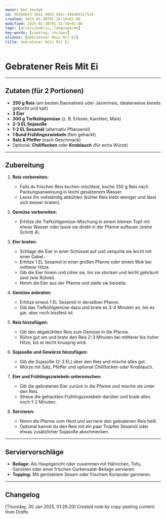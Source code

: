 ```yaml
---
owner: Ben Jendyk
id: 9b560b43-30a1-4882-8dec-44be09127524
created: 2025-01-30T01:26:10+01:00
modified: 2025-01-30T01:31:58+01:00
tags: [access/public, language/de]
key-words: [cooking, recipes]
aliases: [Gebratener Reis Mit Ei]
title: Gebratener Reis Mit Ei
---
```


# Gebratener Reis Mit Ei

---

## Zutaten (für 2 Portionen)

- **250 g Reis** (am besten Basmatireis oder Jasminreis, idealerweise bereits gekocht und kalt)
- **3 Eier**
- **300 g Tiefkühlgemüse** (z. B. Erbsen, Karotten, Mais)
- **2-3 EL Sojasoße**
- **1-2 EL Sesamöl** (alternativ Pflanzenöl)
- **1 Bund Frühlingszwiebeln** (fein gehackt)
- **Salz & Pfeffer** (nach Geschmack)
- Optional: **Chiliflocken** oder **Knoblauch** (für extra Würze)

---

## Zubereitung

1. **Reis vorbereiten:**
	- Falls du frischen Reis kochen möchtest, koche 250 g Reis nach Packungsanweisung in leicht gesalzenem Wasser.
	- Lasse ihn vollständig abkühlen (kühler Reis klebt weniger und lässt sich besser braten).

2. **Gemüse vorbereiten:**
	- Erhitze die Tiefkühlgemüse-Mischung in einem kleinen Topf mit etwas Wasser oder lasse sie direkt in der Pfanne auftauen (siehe Schritt 4).

3. **Eier braten:**
	- Schlage die Eier in einer Schüssel auf und verquirle sie leicht mit einer Gabel.
	- Erhitze 1 EL Sesamöl in einer großen Pfanne oder einem Wok bei mittlerer Hitze.
	- Gib die Eier hinein und rühre sie, bis sie stocken und leicht gebräunt sind (wie Rührei).
	- Nimm die Eier aus der Pfanne und stelle sie beiseite.

4. **Gemüse anbraten:**
	- Erhitze erneut 1 EL Sesamöl in derselben Pfanne.
	- Gib das Tiefkühlgemüse dazu und brate es 3-4 Minuten an, bis es gar, aber noch bissfest ist.

5. **Reis hinzufügen:**
	- Gib den abgekühlten Reis zum Gemüse in die Pfanne.
	- Rühre gut um und brate den Reis 2-3 Minuten bei mittlerer bis hoher Hitze, bis er leicht knusprig wird.

6. **Sojasoße und Gewürze hinzufügen:**
	- Gib die Sojasoße (2-3 EL) über den Reis und mische alles gut.
	- Würze mit Salz, Pfeffer und optional Chiliflocken oder Knoblauch.

7. **Eier und Frühlingszwiebeln untermischen:**
	- Gib die gebratenen Eier zurück in die Pfanne und mische sie unter den Reis.
	- Streue die gehackten Frühlingszwiebeln darüber und brate alles noch 1-2 Minuten.

8. **Servieren:**
	- Nimm die Pfanne vom Herd und serviere den gebratenen Reis heiß.
	- Optional kannst du den Reis mit ein paar Tropfen Sesamöl oder etwas zusätzlicher Sojasoße abschmecken.

---

## Serviervorschläge

- **Beilage:** Als Hauptgericht oder zusammen mit Hähnchen, Tofu, Garnelen oder einer frischen Gurkensalat-Beilage servieren.
- **Topping:** Mit geröstetem Sesam oder frischem Koriander garnieren.

---

## Changelog

[Thursday, 30 Jan 2025, 01:26:20] Created note by copy-pasting content from Drafts

